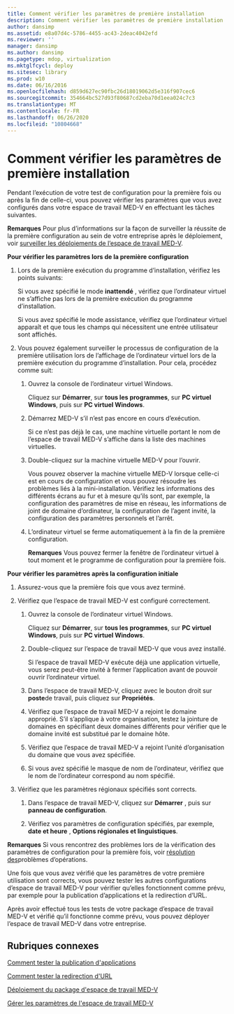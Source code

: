 ```yaml
---
title: Comment vérifier les paramètres de première installation
description: Comment vérifier les paramètres de première installation
author: dansimp
ms.assetid: e8a07d4c-5786-4455-ac43-2deac4042efd
ms.reviewer: ''
manager: dansimp
ms.author: dansimp
ms.pagetype: mdop, virtualization
ms.mktglfcycl: deploy
ms.sitesec: library
ms.prod: w10
ms.date: 06/16/2016
ms.openlocfilehash: d859d627ec90fbc26d18019062d5e316f907cec6
ms.sourcegitcommit: 354664bc527d93f80687cd2eba70d1eea024c7c3
ms.translationtype: MT
ms.contentlocale: fr-FR
ms.lasthandoff: 06/26/2020
ms.locfileid: "10804668"
---
```

# Comment vérifier les paramètres de première installation


Pendant l’exécution de votre test de configuration pour la première fois ou après la fin de celle-ci, vous pouvez vérifier les paramètres que vous avez configurés dans votre espace de travail MED-V en effectuant les tâches suivantes.

**Remarques**  Pour plus d’informations sur la façon de surveiller la réussite de la première configuration au sein de votre entreprise après le déploiement, voir [surveiller les déploiements de l’espace de travail MED-V](monitoring-med-v-workspace-deployments.md).

 

**Pour vérifier les paramètres lors de la première configuration**

1.  Lors de la première exécution du programme d’installation, vérifiez les points suivants:

    Si vous avez spécifié le mode **inattendé** , vérifiez que l’ordinateur virtuel ne s’affiche pas lors de la première exécution du programme d’installation.

    Si vous avez spécifié le mode assistance, vérifiez que l’ordinateur virtuel apparaît et que tous les champs qui nécessitent une entrée utilisateur sont affichés.

2.  Vous pouvez également surveiller le processus de configuration de la première utilisation lors de l’affichage de l’ordinateur virtuel lors de la première exécution du programme d’installation. Pour cela, procédez comme suit:

    1.  Ouvrez la console de l’ordinateur virtuel Windows.

        Cliquez sur **Démarrer**, sur **tous les programmes**, sur **PC virtuel Windows**, puis sur **PC virtuel Windows**.

    2.  Démarrez MED-V s’il n’est pas encore en cours d’exécution.

        Si ce n’est pas déjà le cas, une machine virtuelle portant le nom de l’espace de travail MED-V s’affiche dans la liste des machines virtuelles.

    3.  Double-cliquez sur la machine virtuelle MED-V pour l’ouvrir.

        Vous pouvez observer la machine virtuelle MED-V lorsque celle-ci est en cours de configuration et vous pouvez résoudre les problèmes liés à la mini-installation. Vérifiez les informations des différents écrans au fur et à mesure qu’ils sont, par exemple, la configuration des paramètres de mise en réseau, les informations de joint de domaine d’ordinateur, la configuration de l’agent invité, la configuration des paramètres personnels et l’arrêt.

    4.  L’ordinateur virtuel se ferme automatiquement à la fin de la première configuration.

        **Remarques**  Vous pouvez fermer la fenêtre de l’ordinateur virtuel à tout moment et le programme de configuration pour la première fois.

         

**Pour vérifier les paramètres après la configuration initiale**

1.  Assurez-vous que la première fois que vous avez terminé.

2.  Vérifiez que l’espace de travail MED-V est configuré correctement.

    1.  Ouvrez la console de l’ordinateur virtuel Windows.

        Cliquez sur **Démarrer**, sur **tous les programmes**, sur **PC virtuel Windows**, puis sur **PC virtuel Windows**.

    2.  Double-cliquez sur l’espace de travail MED-V que vous avez installé.

        Si l’espace de travail MED-V exécute déjà une application virtuelle, vous serez peut-être invité à fermer l’application avant de pouvoir ouvrir l’ordinateur virtuel.

    3.  Dans l’espace de travail MED-V, cliquez avec le bouton droit sur **poste**de travail, puis cliquez sur **Propriétés**.

    4.  Vérifiez que l’espace de travail MED-V a rejoint le domaine approprié. S’il s’applique à votre organisation, testez la jointure de domaines en spécifiant deux domaines différents pour vérifier que le domaine invité est substitué par le domaine hôte.

    5.  Vérifiez que l’espace de travail MED-V a rejoint l’unité d’organisation du domaine que vous avez spécifiée.

    6.  Si vous avez spécifié le masque de nom de l’ordinateur, vérifiez que le nom de l’ordinateur correspond au nom spécifié.

3.  Vérifiez que les paramètres régionaux spécifiés sont corrects.

    1.  Dans l’espace de travail MED-V, cliquez sur **Démarrer** , puis sur **panneau de configuration**.

    2.  Vérifiez vos paramètres de configuration spécifiés, par exemple, **date et heure** , **Options régionales et linguistiques**.

**Remarques**  Si vous rencontrez des problèmes lors de la vérification des paramètres de configuration pour la première fois, voir [résolution des](operations-troubleshooting-medv2.md)problèmes d’opérations.

 

Une fois que vous avez vérifié que les paramètres de votre première utilisation sont corrects, vous pouvez tester les autres configurations d’espace de travail MED-V pour vérifier qu’elles fonctionnent comme prévu, par exemple pour la publication d’applications et la redirection d’URL.

Après avoir effectué tous les tests de votre package d’espace de travail MED-V et vérifié qu’il fonctionne comme prévu, vous pouvez déployer l’espace de travail MED-V dans votre entreprise.

## Rubriques connexes


[Comment tester la publication d'applications](how-to-test-application-publishing.md)

[Comment tester la redirection d'URL](how-to-test-url-redirection.md)

[Déploiement du package d'espace de travail MED-V](deploying-the-med-v-workspace-package.md)

[Gérer les paramètres de l'espace de travail MED-V](manage-med-v-workspace-settings.md)

 

 





